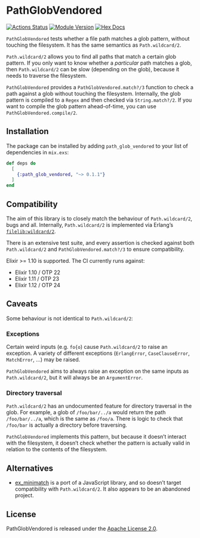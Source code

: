 # PathGlobVendored

[![Actions Status](https://github.com/jonleighton/path_glob_vendored/actions/workflows/elixir.yml/badge.svg)](https://github.com/jonleighton/elixir/actions)
[![Module Version](https://img.shields.io/hexpm/v/path_glob_vendored.svg)](https://hex.pm/packages/path_glob_vendored)
[![Hex Docs](https://img.shields.io/badge/hex-docs-lightgreen.svg)](https://hexdocs.pm/path_glob_vendored/)

`PathGlobVendored` tests whether a file path matches a glob pattern, without touching
the filesystem. It has the same semantics as `Path.wildcard/2`.

`Path.wildcard/2` allows you to find all paths that match a certain glob
pattern. If you only want to know whether a _particular_ path matches a glob,
then `Path.wildcard/2` can be slow (depending on the glob), because it needs to
traverse the filesystem.

`PathGlobVendored` provides a `PathGlobVendored.match?/3` function to check a path against a
glob without touching the filesystem. Internally, the glob pattern is compiled
to a `Regex` and then checked via `String.match?/2`. If you want to compile the
glob pattern ahead-of-time, you can use `PathGlobVendored.compile/2`.

## Installation

The package can be installed by adding `path_glob_vendored` to your list of dependencies
in `mix.exs`:

```elixir
def deps do
  [
    {:path_glob_vendored, "~> 0.1.1"}
  ]
end
```

## Compatibility

The aim of this library is to closely match the behaviour of `Path.wildcard/2`,
bugs and all. Internally, `Path.wildcard/2` is implemented via Erlang’s
[`filelib:wildcard/2`](http://erlang.org/doc/man/filelib.html#wildcard-1).

There is an extensive test suite, and every assertion is checked against both
`Path.wildcard/2` and `PathGlobVendored.match?/3` to ensure compatibility.

Elixir >= 1.10 is supported. The CI currently runs against:

* Elixir 1.10 / OTP 22
* Elixir 1.11 / OTP 23
* Elixir 1.12 / OTP 24

## Caveats

Some behaviour is not identical to `Path.wildcard/2`:

### Exceptions

Certain weird inputs (e.g. `fo{o`) cause `Path.wildcard/2` to raise an
exception. A variety of different exceptions (`ErlangError`, `CaseClauseError`,
`MatchError`, ...) may be raised.

`PathGlobVendored` aims to always raise an exception on the same inputs as
`Path.wildcard/2`, but it will always be an `ArgumentError`.

### Directory traversal

`Path.wildcard/2` has an undocumented feature for directory traversal in the
glob. For example, a glob of `/foo/bar/../a` would return the path
`/foo/bar/../a`, which is the same as `/foo/a`. There is logic to check that
`/foo/bar` is actually a directory before traversing.

`PathGlobVendored` implements this pattern, but because it doesn’t interact with the
filesystem, it doesn’t check whether the pattern is actually valid in relation
to the contents of the filesystem.

## Alternatives

* [ex_minimatch](https://github.com/gniquil/ex_minimatch) is a port of a
  JavaScript library, and so doesn’t target compatibility with
  `Path.wildcard/2`. It also appears to be an abandoned project.

## License

PathGlobVendored is released under the [Apache License 2.0](LICENSE).
